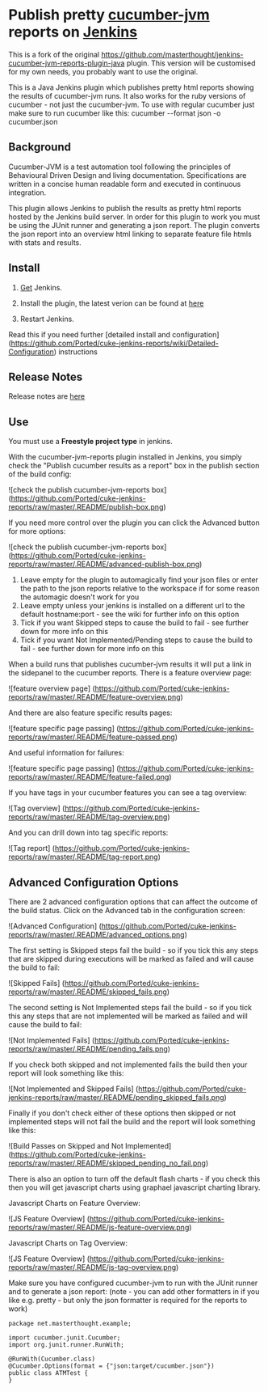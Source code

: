 # Publish pretty [cucumber-jvm](https://github.com/cucumber/cucumber-jvm) reports on [Jenkins](http://jenkins-ci.org/)

This is a fork of the original https://github.com/masterthought/jenkins-cucumber-jvm-reports-plugin-java plugin. This version will be customised for my own needs, you probably want to use the original.

This is a Java Jenkins plugin which publishes pretty html reports showing the results of cucumber-jvm runs. It also works for the ruby versions of cucumber - not just the cucumber-jvm. To use with regular cucumber just make sure to run cucumber like this: cucumber --format json -o cucumber.json


## Background

Cucumber-JVM is a test automation tool following the principles of Behavioural Driven Design and living documentation. Specifications are written in a concise human readable form and executed in continuous integration. 

This plugin allows Jenkins to publish the results as pretty html reports hosted by the Jenkins build server. In order for this plugin to work you must be using the JUnit runner and generating a json report. The plugin converts the json report into an overview html linking to separate feature file htmls with stats and results. 

## Install

1. [Get](https://jenkins-ci.org/) Jenkins.

2. Install the plugin, the latest verion can be found at [here](https://s3.amazonaws.com/cuke-jenkins-reports/v1.0.1/cuke-jenkins-reports.hpi)

3. Restart Jenkins.

Read this if you need further  [detailed install and configuration]
(https://github.com/Ported/cuke-jenkins-reports/wiki/Detailed-Configuration) instructions 

## Release Notes

Release notes are [here](https://github.com/Ported/cuke-jenkins-reports/wiki/Release-Notes)

## Use
You must use a **Freestyle project type** in jenkins.

With the cucumber-jvm-reports plugin installed in Jenkins, you simply check the "Publish cucumber results as a report" box in the
publish section of the build config:

![check the publish cucumber-jvm-reports box]
(https://github.com/Ported/cuke-jenkins-reports/raw/master/.README/publish-box.png)

If you need more control over the plugin you can click the Advanced button for more options:

![check the publish cucumber-jvm-reports box]
(https://github.com/Ported/cuke-jenkins-reports/raw/master/.README/advanced-publish-box.png)

1. Leave empty for the plugin to automagically find your json files or enter the path to the json reports relative to the workspace if for some reason the automagic doesn't work for you
2. Leave empty unless your jenkins is installed on a different url to the default hostname:port - see the wiki for further info on this option
3. Tick if you want Skipped steps to cause the build to fail - see further down for more info on this
4. Tick if you want Not Implemented/Pending steps to cause the build to fail - see further down for more info on this

When a build runs that publishes cucumber-jvm results it will put a link in the sidepanel to the cucumber reports. There is a feature overview page:

![feature overview page]
(https://github.com/Ported/cuke-jenkins-reports/raw/master/.README/feature-overview.png)

And there are also feature specific results pages:

![feature specific page passing]
(https://github.com/Ported/cuke-jenkins-reports/raw/master/.README/feature-passed.png)

And useful information for failures:

![feature specific page passing]
(https://github.com/Ported/cuke-jenkins-reports/raw/master/.README/feature-failed.png)

If you have tags in your cucumber features you can see a tag overview:

![Tag overview]
(https://github.com/Ported/cuke-jenkins-reports/raw/master/.README/tag-overview.png)

And you can drill down into tag specific reports:

![Tag report]
(https://github.com/Ported/cuke-jenkins-reports/raw/master/.README/tag-report.png)

## Advanced Configuration Options

There are 2 advanced configuration options that can affect the outcome of the build status. Click on the Advanced tab in the configuration screen:

![Advanced Configuration]
(https://github.com/Ported/cuke-jenkins-reports/raw/master/.README/advanced_options.png)

The first setting is Skipped steps fail the build - so if you tick this any steps that are skipped during executions will be marked as failed and will cause the build to fail:

![Skipped Fails]
(https://github.com/Ported/cuke-jenkins-reports/raw/master/.README/skipped_fails.png)

The second setting is Not Implemented steps fail the build - so if you tick this any steps that are not implemented will be marked as failed and will cause the build to fail:

![Not Implemented Fails]
(https://github.com/Ported/cuke-jenkins-reports/raw/master/.README/pending_fails.png)

If you check both skipped and not implemented fails the build then your report will look something like this:

![Not Implemented and Skipped Fails]
(https://github.com/Ported/cuke-jenkins-reports/raw/master/.README/pending_skipped_fails.png)

Finally if you don't check either of these options then skipped or not implemented steps will not fail the build and the report will look something like this:

![Build Passes on Skipped and Not Implemented]
(https://github.com/Ported/cuke-jenkins-reports/raw/master/.README/skipped_pending_no_fail.png)

There is also an option to turn off the default flash charts - if you check this then you will get javascript charts using graphael javascript charting library.

Javascript Charts on Feature Overview:

![JS Feature Overview]
(https://github.com/Ported/cuke-jenkins-reports/raw/master/.README/js-feature-overview.png)

Javascript Charts on Tag Overview:

![JS Feature Overview]
(https://github.com/Ported/cuke-jenkins-reports/raw/master/.README/js-tag-overview.png)


Make sure you have configured cucumber-jvm to run with the JUnit runner and to generate a json report: (note - you can add other formatters in if you like e.g. pretty - but only the json formatter is required for the reports to work)

    package net.masterthought.example;

    import cucumber.junit.Cucumber;
    import org.junit.runner.RunWith;

    @RunWith(Cucumber.class)
    @Cucumber.Options(format = {"json:target/cucumber.json"})
    public class ATMTest {
    }

